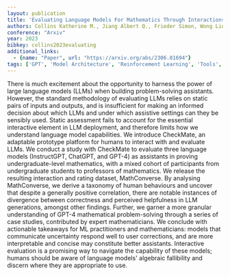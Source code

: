 ```yaml
---
layout: publication
title: 'Evaluating Language Models For Mathematics Through Interactions'
authors: Collins Katherine M., Jiang Albert Q., Frieder Simon, Wong Lionel, Zilka Miri, Bhatt Umang, Lukasiewicz Thomas, Wu Yuhuai, Tenenbaum Joshua B., Hart William, Gowers Timothy, Li Wenda, Weller Adrian, Jamnik Mateja
conference: "Arxiv"
year: 2023
bibkey: collins2023evaluating
additional_links:
  - {name: "Paper", url: "https://arxiv.org/abs/2306.01694"}
tags: ['GPT', 'Model Architecture', 'Reinforcement Learning', 'Tools', 'Uncategorized']
---
```

There is much excitement about the opportunity to harness the power of large language models (LLMs) when building problem-solving assistants. However, the standard methodology of evaluating LLMs relies on static pairs of inputs and outputs, and is insufficient for making an informed decision about which LLMs and under which assistive settings can they be sensibly used. Static assessment fails to account for the essential interactive element in LLM deployment, and therefore limits how we understand language model capabilities. We introduce CheckMate, an adaptable prototype platform for humans to interact with and evaluate LLMs. We conduct a study with CheckMate to evaluate three language models (InstructGPT, ChatGPT, and GPT-4) as assistants in proving undergraduate-level mathematics, with a mixed cohort of participants from undergraduate students to professors of mathematics. We release the resulting interaction and rating dataset, MathConverse. By analysing MathConverse, we derive a taxonomy of human behaviours and uncover that despite a generally positive correlation, there are notable instances of divergence between correctness and perceived helpfulness in LLM generations, amongst other findings. Further, we garner a more granular understanding of GPT-4 mathematical problem-solving through a series of case studies, contributed by expert mathematicians. We conclude with actionable takeaways for ML practitioners and mathematicians: models that communicate uncertainty respond well to user corrections, and are more interpretable and concise may constitute better assistants. Interactive evaluation is a promising way to navigate the capability of these models; humans should be aware of language models' algebraic fallibility and discern where they are appropriate to use.
